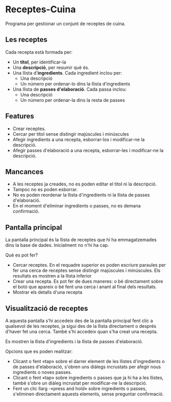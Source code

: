 Receptes-Cuina
==============

Programa per gestionar un conjunt de receptes de cuina.

Les receptes
------------
Cada recepta està formada per:
* Un __títol__, per identificar-la
* Una __descripció__, per resumir què és.
* Una llista d'__ingredients__. Cada ingredient inclou per:
  * Una descripció
  * Un número per ordenar-lo dins la llista d'ingredients
* Una llista de __passes d'elaboració__. Cada passa inclou:
  * Una descripció
  * Un número per ordenar-la dins la resta de passes

Features
--------

* Crear receptes.
* Cercar per títol sense distingir majúscules i minúscules
* Afegir ingredients a una recepta, esborrar-los i modificar-ne la descripció.
* Afegir passes d'elaboració a una recepta, esborrar-les i modificar-ne la descripció.

Mancances
---------
* A les receptes ja creades, no es poden editar el títol ni la descripció.
* Tampoc no es poden esborrar.
* No es poden reordenar la llista d'ingredients ni la llista de passes d'elaboració.
* En el moment d'eliminar ingredients o passes, no es demana confirmació.

Pantalla principal
------------------
La pantalla principal és la llista de receptes que hi ha emmagatzemades dins la base de dades. Inicialment no n'hi ha cap.

Què es pot fer?
* Cercar receptes. En el requadre superior es poden escriure paraules per fer una cerca de receptes sense distingir majúscules i minúscules. Els resultats es mostren a la llista inferior
* Crear una recepta. Es pot fer de dues maneres: o bé directament sobre el botó que apareix o bé fent una cerca i anant al final dels resultats.
* Mostrar els detalls d'una recepta

Visualització de receptes
-------------------------
A aquesta pantalla s'hi accedeix des de la pantalla principal fent clic a qualsevol de les receptes, ja sigui des de la llista directament o després d'haver fet una cerca. També s'hi accedeix quan s'ha creat una recepta.

Es mostren la llista d'ingredients i la llista de passes d'elaboració.

Opcions que es poden realitzar:
* Clicant o fent «tap» sobre el darrer element de les llistes d'ingredients o de passes d'elaboració, s'obren uns diàlegs incrustats per afegir nous ingredients o noves passes.
* Clicant o fent «tap» sobre ingredients o passes que ja hi ha a les llistes, també s'obre un diàleg incrustat per modificar-ne la descripció.
* Fent un clic llarg -«press and hold» sobre ingredients o passes, s'eliminen directament aquests elements, sense preguntar confirmació.

